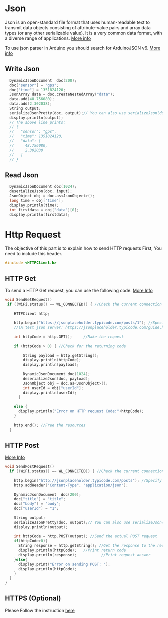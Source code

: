 
# Json 
Json is an open-standard file format that uses human-readable text to transmit data objects consisting of attribute–value pairs and array data types (or any other serializable value). It is a very common data format, with a diverse range of applications. [More info](https://en.wikipedia.org/wiki/JSON)

To use json parser in Arduino you should search for  ArduinoJSON v6. [More info](https://arduinojson.org/v6/doc/)
## Write Json
```C
  DynamicJsonDocument  doc(200);
  doc["sensor"] = "gps";
  doc["time"] = 1351824120;
  JsonArray data = doc.createNestedArray("data");
  data.add(48.756080);
  data.add(2.302038);
  String output;
  serializeJsonPretty(doc, output);// You can also use serializeJson(doc, Serial);
  display.println(output);
  // The above line prints:
  // {
  //   "sensor": "gps",
  //   "time": 1351824120,
  //   "data": [
  //     48.756080,
  //     2.302038
  //   ]
  // }
```
## Read Json
```C
  DynamicJsonDocument doc(1024);
  deserializeJson(doc, input);
  JsonObject obj = doc.as<JsonObject>();
  long time = obj["time"];
  display.println(time);
  int firstdata = obj["data"][0]; 
  display.println(firstdata);
```

# Http Request
The objective of this part is to explain how to send HTTP requests
First, You need to include this header.
```C
#include <HTTPClient.h>
```

## HTTP Get
To send a HTTP Get request, you can use the following code. [More Info](https://techtutorialsx.com/2017/05/19/esp32-http-get-requests/)
```C
void SendGetRequest()
 if ((WiFi.status() == WL_CONNECTED)) { //Check the current connection status
 
    HTTPClient http;
 
    http.begin("https://jsonplaceholder.typicode.com/posts/1"); //Specify the URL 
    //(A test json server: https://jsonplaceholder.typicode.com/guide.html)
    
    int httpCode = http.GET();     //Make the request
 
    if (httpCode > 0) { //Check for the returning code
 
        String payload = http.getString();
        display.println(httpCode);
        display.println(payload);
        
        DynamicJsonDocument doc(1024);
        deserializeJson(doc, payload);
        JsonObject obj = doc.as<JsonObject>();
        int userId = obj["userId"];
        display.println(userId);
      }
 
    else {
      display.println("Error on HTTP request Code:"+httpCode);
    }
 
    http.end(); //Free the resources
  }
```

## HTTP Post
[More Info](https://techtutorialsx.com/2017/05/20/esp32-http-post-requests/)
```C
void SendPostRequest()
  if ((WiFi.status() == WL_CONNECTED)) { //Check the current connection status
 
    http.begin("http://jsonplaceholder.typicode.com/posts"); //Specify destination for HTTP request
    http.addHeader("Content-Type", "application/json");
    
    DynamicJsonDocument  doc(200);
    doc["title"] = "title";
    doc["body"] = "body";
    doc["userId"] = "1";
    
    String output;
    serializeJsonPretty(doc, output);// You can also use serializeJson(doc, Serial);
    display.println(output);
    
    int httpCode = http.POST(output); //Send the actual POST request
    if(httpCode>0){
      String response = http.getString(); //Get the response to the request
      display.println(httpCode);   //Print return code
      display.println(response);           //Print request answer
    }else{
      display.print("Error on sending POST: ");
      display.println(httpCode);
    }
  }
}
```

## HTTPS (Optional)
Please Follow the instruction [here](https://techtutorialsx.com/2017/11/18/esp32-arduino-https-get-request/)


